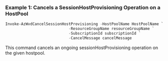 ### Example 1: Cancels a SessionHostProvisioning Operation on a HostPool
```powershell
Invoke-AzWvdCancelSessionHostProvisioning -HostPoolName HostPoolName `
                            -ResourceGroupName resourceGroupName `
                            -SubscriptionId subscriptionId `
                            -CancelMessage cancelMessage
```

This command cancels an ongoing sessionHostProvisioning operation on the given hostpool.
